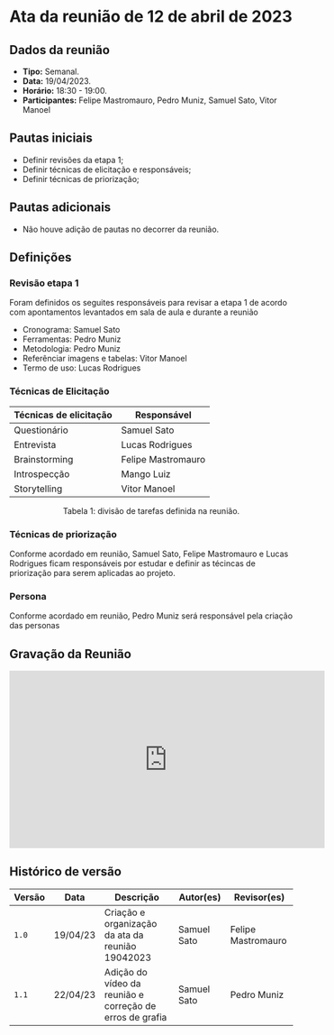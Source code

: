 # Ata da reunião de 12 de abril de 2023

## Dados da reunião

* **Tipo:** Semanal.
* **Data:** 19/04/2023.
* **Horário:** 18:30 - 19:00.
* **Participantes:** Felipe Mastromauro, Pedro Muniz, Samuel Sato, Vitor Manoel



## Pautas iniciais

* Definir revisões da etapa 1;
* Definir técnicas de elicitação e responsáveis;
* Definir técnicas de priorização;

## Pautas adicionais

* Não houve adição de pautas no decorrer da reunião.

## Definições

### Revisão etapa 1

Foram definidos os seguites responsáveis para revisar a etapa 1 de acordo com apontamentos levantados em sala de aula e durante a reunião

* Cronograma: Samuel Sato
* Ferramentas: Pedro Muniz
* Metodologia: Pedro Muniz
* Referênciar imagens e tabelas: Vitor Manoel
* Termo de uso: Lucas Rodrigues



### Técnicas de Elicitação

<center>

| Técnicas de elicitação | Responsável |
| --------------------- | ----------- |
| Questionário  | Samuel Sato |
| Entrevista | Lucas Rodrigues  |
| Brainstorming | Felipe Mastromauro |
| Introspecção | Mango Luiz | 
| Storytelling | Vitor Manoel |


Tabela 1: divisão de tarefas definida na reunião.
</center>

### Técnicas de priorização

Conforme acordado em reunião, Samuel Sato, Felipe Mastromauro e Lucas Rodrigues ficam responsáveis por estudar e definir as técincas de priorização para serem aplicadas ao projeto.

### Persona

Conforme acordado em reunião, Pedro Muniz será responsável pela criação das personas

## Gravação da Reunião


<iframe width="560" height="315" src="https://www.youtube-nocookie.com/embed/JDG8MY2fseQ" title="YouTube video player" frameborder="0" allow="accelerometer; autoplay; clipboard-write; encrypted-media; gyroscope; picture-in-picture; web-share" allowfullscreen></iframe>


## Histórico de versão

|  Versão  |   Data   |                      Descrição                      |    Autor(es)   |  Revisor(es)  |
| -------- | -------- | --------------------------------------------------- | -------------- | ------------- |
|  `1.0`   | 19/04/23 | Criação e organização da ata da reunião 19042023 | Samuel Sato | Felipe Mastromauro |
|  `1.1`   | 22/04/23 | Adição do vídeo da reunião e correção de erros de grafia | Samuel Sato | Pedro Muniz |
